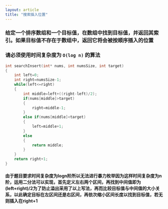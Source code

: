 ```yaml
---
layout: article
title: "搜索插入位置"
---
```


### 给定一个排序数组和一个目标值，在数组中找到目标值，并返回其索引。如果目标值不存在于数组中，返回它将会被按顺序插入的位置

### 请必须使用时间复杂度为 `O(log n)` 的算法

```c
int searchInsert(int* nums, int numsSize, int target)
{
    int left=0;
    int right=numsSize-1;
    while(left<=right)
    {
        int middle=left+((right-left)/2);
        if(nums[middle]>target)
        {
            right=middle-1;
        }
        else if(nums[middle]<target)
        {
            left=middle+1;
        }
        else
        {
            return middle;
        }
    }
    return right+1;
}
```

#### 由于题目要求时间复杂度为logn阶所以无法进行暴力枚举因为这样时间复杂度为n阶，运用二分法可以实现，首先定义左右两个区间，再找到中间值即为(left+right)/2为了防止溢出采用了以上写法，再而比较目标值与中间值的大小关系，以此确定目标在左区间还是右区间，再依次缩小区间长度以找到目标值，若无则插入在right+1
